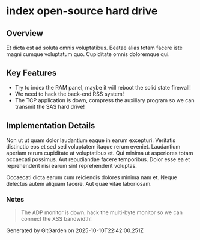 # index open-source hard drive

## Overview
Et dicta est ad soluta omnis voluptatibus. Beatae alias totam facere iste magni cumque voluptatum quo. Cupiditate omnis doloremque qui.

## Key Features
- Try to index the RAM panel, maybe it will reboot the solid state firewall!
- We need to hack the back-end RSS system!
- The TCP application is down, compress the auxiliary program so we can transmit the SAS hard drive!

## Implementation Details
Non ut ut quam dolor laudantium eaque in earum excepturi. Veritatis distinctio eos et sed sed voluptatem itaque rerum eveniet. Laudantium aperiam rerum cupiditate at voluptatibus et. Qui minima ut asperiores totam occaecati possimus. Aut repudiandae facere temporibus. Dolor esse ea et reprehenderit nisi earum sint reprehenderit voluptas.
 Occaecati dicta earum cum reiciendis dolores minima nam et. Neque delectus autem aliquam facere. Aut quae vitae laboriosam.

### Notes
> The ADP monitor is down, hack the multi-byte monitor so we can connect the XSS bandwidth!

Generated by GitGarden on 2025-10-10T22:42:00.251Z